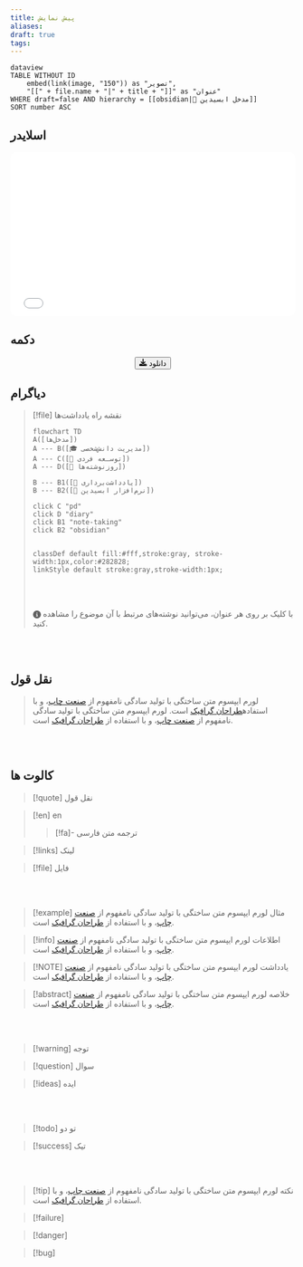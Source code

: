 ```yaml
---
title: پیش نمایش
aliases: 
draft: true
tags:
---
```

```
dataview
TABLE WITHOUT ID 
	embed(link(image, "150")) as "تصویر",
	"[[" + file.name + "|" + title + "]]" as "عنوان"
WHERE draft=false AND hierarchy = [[obsidian|🔮 مدخل ابسیدین]]
SORT number ASC
```


## اسلایدر

<iframe width="100%" height="290px" style="border: none; border-radius: 10px;" src="before-after-404-v5.html"></iframe>

## دکمه

<div style="text-align: center;">
<button 
	class="my-button"	onclick="#', '_blank');">
    <svg xmlns="http://www.w3.org/2000/svg" viewBox="0 0 512 512" width="1em" height="1em" fill="currentColor"><path d="M288 32c0-17.7-14.3-32-32-32s-32 14.3-32 32l0 242.7-73.4-73.4c-12.5-12.5-32.8-12.5-45.3 0s-12.5 32.8 0 45.3l128 128c12.5 12.5 32.8 12.5 45.3 0l128-128c12.5-12.5 12.5-32.8 0-45.3s-32.8-12.5-45.3 0L288 274.7 288 32zM64 352c-35.3 0-64 28.7-64 64l0 32c0 35.3 28.7 64 64 64l384 0c35.3 0 64-28.7 64-64l0-32c0-35.3-28.7-64-64-64l-101.5 0-45.3 45.3c-25 25-65.5 25-90.5 0L165.5 352 64 352zm368 56a24 24 0 1 1 0 48 24 24 0 1 1 0-48z"/></svg> دانلود
</button>
</div>



## دیاگرام

> [!file] نقشه راه یادداشت‌ها
> ```mermaid
> flowchart TD
> A([مدخل‌ها])
> A --- B([🎓 مدیریت دانش‌شخصی])
> A --- C([🎯 توسـعه فردی])
> A --- D([📅 روزنوشته‌ها])
> 
> B --- B1([📝 یادداشت‌برداری])
> B --- B2([🔮 نرم‌افزار ابسیدین])
> 
> click C "pd"
> click D "diary"
> click B1 "note-taking"
> click B2 "obsidian"
> 
> 
> classDef default fill:#fff,stroke:gray, stroke-width:1px,color:#282828;
> linkStyle default stroke:gray,stroke-width:1px;
> 
> ```
> <br/> <br/>
> 
> <svg xmlns="http://www.w3.org/2000/svg" viewBox="0 0 512 512" width="1em" height="1em" fill="currentColor" style="vertical-align: middle;"><path d="M256 512A256 256 0 1 0 256 0a256 256 0 1 0 0 512zM216 336l24 0 0-64-24 0c-13.3 0-24-10.7-24-24s10.7-24 24-24l48 0c13.3 0 24 10.7 24 24l0 88 8 0c13.3 0 24 10.7 24 24s-10.7 24-24 24l-80 0c-13.3 0-24-10.7-24-24s10.7-24 24-24zm40-208a32 32 0 1 1 0 64 32 32 0 1 1 0-64z"/></svg>  با کلیک بر روی هر عنوان، می‌توانید نوشته‌های مرتبط با آن موضوع را مشاهده کنید.
> 

<br/><br/>

## نقل قول

>  لورم ایپسوم متن ساختگی با تولید سادگی نامفهوم از [صنعت چاپ](https://x.com)، و با استفاده[طراحان گرافیک](/) است.  لورم ایپسوم متن ساختگی با تولید سادگی نامفهوم از [صنعت چاپ](https://x.com)، و با استفاده از [طراحان گرافیک](/) است.

<br/><br/>

## کالوت ها
> [!quote] نقل قول

> [!en] en
> 
>> [!fa]- ترجمه
> >متن فارسی

> [!links] لینک
> 

> [!file] فایل
>

<br/><br/>



> [!example] مثال
> لورم ایپسوم متن ساختگی با تولید سادگی نامفهوم از [صنعت چاپ](https://x.com)، و با استفاده از [طراحان گرافیک](/) است.


> [!info] اطلاعات
> لورم ایپسوم متن ساختگی با تولید سادگی نامفهوم از [صنعت چاپ](https://x.com)، و با استفاده از [طراحان گرافیک](/) است.


> [!NOTE] یادداشت
> لورم ایپسوم متن ساختگی با تولید سادگی نامفهوم از [صنعت چاپ](https://x.com)، و با استفاده از [طراحان گرافیک](/) است.


> [!abstract] خلاصه
> لورم ایپسوم متن ساختگی با تولید سادگی نامفهوم از [صنعت چاپ](https://x.com)، و با استفاده از [طراحان گرافیک](/) است.


<br/><br/>


> [!warning] توجه

> [!question] سوال

> [!ideas] ایده

<br/><br/>

> [!todo] تو دو

> [!success] تیک


<br/><br/>

> [!tip] نکته
> لورم ایپسوم متن ساختگی با تولید سادگی نامفهوم از [صنعت چاپ](https://x.com)، و با استفاده از [طراحان گرافیک](/) است.

> [!failure]

> [!danger] 

> [!bug] 


